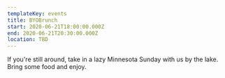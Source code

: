 ```yaml
---
templateKey: events
title: BYOBrunch
start: 2020-06-21T18:00:00.000Z
end: 2020-06-21T20:30:00.000Z
location: TBD
---
```

If you're still around, take in a lazy Minnesota Sunday with us by the lake. Bring some food and enjoy.
